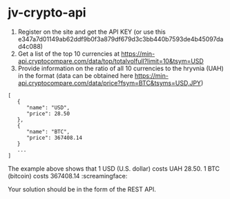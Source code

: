 # jv-crypto-api


1. Register on the site and get the API KEY (or use this e347a7d01149ab62ddf9b0f3a879df679d3c3bb440b7593de4b45097dad4c088)
1. Get a list of the top 10 currencies at https://min-api.cryptocompare.com/data/top/totalvolfull?limit=10&tsym=USD
1. Provide information on the ratio of all 10 currencies to the hryvnia (UAH) in the format (data can be obtained here https://min-api.cryptocompare.com/data/price?fsym=BTC&tsyms=USD,JPY)
```text
[
   { 
      "name": "USD", 
      "price": 28.50
   }, 
   {
      "name": "BTC", 
      "price": 367408.14
   }
   ...
]
```
The example above shows that
1 USD (U.S. dollar) costs UAH 28.50.
1 BTC (bitcoin) costs 367408.14 :screamingface:

Your solution should be in the form of the REST API.
